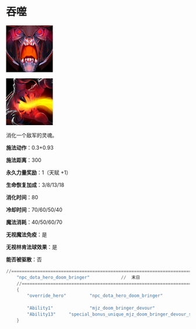 # 吞噬

![](game/resource/flash3/images/spellicons/mjz_doom_bringer_devour.png)

![](game/resource/flash3/images/spellicons/mjz_doom_bringer_devour_immortal.png)

消化一个敌军的灵魂。

**施法动作**：0.3+0.93

**施法距离**：300

**永久力量奖励**：1（天赋 +1）

**生命恢复加成**：3/8/13/18

**消化时间**：80

**冷却时间**：70/60/50/40

**魔法消耗**：40/50/60/70

**无视魔法免疫**：是

**无视林肯法球效果**：是

**能否被驱散**：否





```lua
//=================================================================================================================
	"npc_dota_hero_doom_bringer"			//  末日
	//=================================================================================================================
	{
		"override_hero"			"npc_dota_hero_doom_bringer"

		"Ability1"				"mjz_doom_bringer_devour"
		"Ability13"		"special_bonus_unique_mjz_doom_bringer_devour_strength"
	}
```




